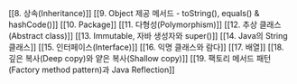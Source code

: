 [[8. 상속(Inheritance)]]
[[9. Object 제공 메서드 - toString(), equals() & hashCode()]]
[[10. Package]]
[[11. 다형성(Polymorphism)]]
[[12. 추상 클래스(Abstract class)]]
[[13. Immutable, 자바 생성자와 super()]]
[[14. Java의 String 클래스]]
[[15. 인터페이스(Interface)]]
[[16. 익명 클래스와 람다]]
[[17. 배열]]
[[18. 깊은 복사(Deep copy)와 얕은 복사(Shallow copy)]]
[[19. 팩토리 메서드 패턴(Factory method pattern)과 Java Reflection]]